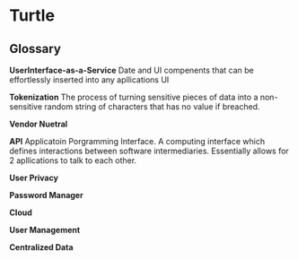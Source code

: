 # Turtle

## Glossary

**UserInterface-as-a-Service** Date and UI compenents that can be effortlessly inserted into any apllications UI
  
 **Tokenization** The process of turning sensitive pieces of data into a non-sensitive random string of characters that has no value if breached.
 
 **Vendor Nuetral** 
 
 **API** Applicatoin Porgramming Interface. A computing interface which defines interactions between software intermediaries. Essentially allows for 2 apllications to talk to each other.
 
 **User Privacy**
 
 **Password Manager**
 
 **Cloud**
 
**User Management**

**Centralized Data**

